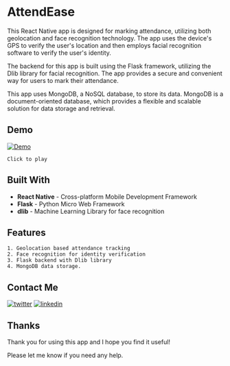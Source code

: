 # AttendEase

This React Native app is designed for marking attendance, utilizing both geolocation and face recognition technology. The app uses the device's GPS to verify the user's location and then employs facial recognition software to verify the user's identity.

The backend for this app is built using the Flask framework, utilizing the Dlib library for facial recognition. The app provides a secure and convenient way for users to mark their attendance.

This app uses MongoDB, a NoSQL database, to store its data. MongoDB is a document-oriented database, which provides a flexible and scalable solution for data storage and retrieval.

## Demo

[![Demo](https://lh3.googleusercontent.com/u/0/drive-viewer/AAOQEOQ8WeJva_fkqZ-79pDgMKVsC5jTTaKeh2dHaeo-CAAWpFqolWVI6ETbvClLFV_K4slffUOc1M4ybef9pldt3kPRLuCaDw=w1920-h1080-k-pd)](https://drive.google.com/file/d/1CIv5KpUPwNo3WE_sQuIlzMycZV548S5D/preview)

`Click to play`

## Built With

- **React Native** - Cross-platform Mobile Development Framework
- **Flask** - Python Micro Web Framework
- **dlib** - Machine Learning Library for face recognition

## Features

    1. Geolocation based attendance tracking
    2. Face recognition for identity verification
    3. Flask backend with Dlib library
    4. MongoDB data storage.

## Contact Me

[![twitter](https://img.shields.io/badge/twitter-1DA1F2?style=for-the-badge&logo=twitter&logoColor=white)](https://twitter.com/rahulreddy_001)
[![linkedin](https://img.shields.io/badge/linkedin-0A66C2?style=for-the-badge&logo=linkedin&logoColor=white)](https://www.linkedin.com/in/rahulreddy001)

## Thanks

Thank you for using this app and I hope you find it useful!

Please let me know if you need any help.
